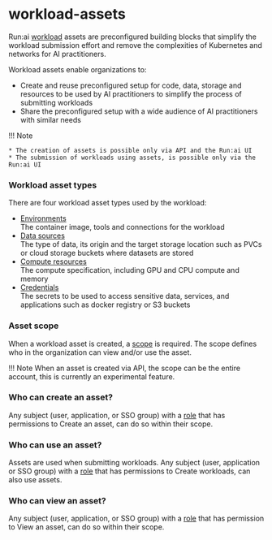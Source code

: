 # workload-assets

Run:ai [workload](../../docs/workloads-in-runiai/overviews/introduction-to-workloads.md) assets are preconfigured building blocks that simplify the workload submission effort and remove the complexities of Kubernetes and networks for AI practitioners.

Workload assets enable organizations to:

* Create and reuse preconfigured setup for code, data, storage and resources to be used by AI practitioners to simplify the process of submitting workloads
* Share the preconfigured setup with a wide audience of AI practitioners with similar needs

!!! Note

```
* The creation of assets is possible only via API and the Run:ai UI  
* The submission of workloads using assets, is possible only via the Run:ai UI
```

### Workload asset types

There are four workload asset types used by the workload:

* [Environments](environments.md)\
  The container image, tools and connections for the workload
* [Data sources](datasources.md)\
  The type of data, its origin and the target storage location such as PVCs or cloud storage buckets where datasets are stored
* [Compute resources](../../docs/workloads-in-runiai/workload-assets/compute.md)\
  The compute specification, including GPU and CPU compute and memory
* [Credentials](credentials.md)\
  The secrets to be used to access sensitive data, services, and applications such as docker registry or S3 buckets

### Asset scope

When a workload asset is created, a [scope](../../platform-admin/aiinitiatives/overview.md) is required. The scope defines who in the organization can view and/or use the asset.

!!! Note When an asset is created via API, the scope can be the entire account, this is currently an experimental feature.

### Who can create an asset?

Any subject (user, application, or SSO group) with a [role](../../admin/authentication/roles.md) that has permissions to Create an asset, can do so within their scope.

### Who can use an asset?

Assets are used when submitting workloads. Any subject (user, application or SSO group) with a [role](../../admin/authentication/roles.md) that has permissions to Create workloads, can also use assets.

### Who can view an asset?

Any subject (user, application, or SSO group) with a [role](../../admin/authentication/roles.md) that has permission to View an asset, can do so within their scope.
